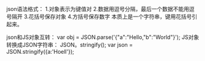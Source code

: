 json语法格式：
    1.对象表示为键值对
    2.数据用逗号分隔，最后一个数据不能用逗号隔开
    3.花括号保存对象
    4.方括号保存数字
    本质上是一个字符串，键用花括号引起来。

json和JS对象互转：
    var obj = JSON.parse('{"a":"Hello,"b":"World"}');
JS对象转换成JSON字符串：
    JSON。stringify();
    var json = JSON.stringify({a:'Hoell'});